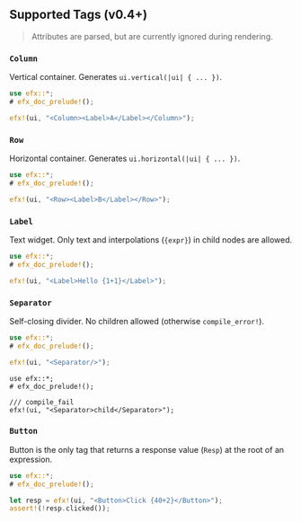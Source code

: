 ## Supported Tags (v0.4+)

> Attributes are parsed, but are currently ignored during rendering.

### `Column`
Vertical container. Generates `ui.vertical(|ui| { ... })`.

```rust
use efx::*;
# efx_doc_prelude!();

efx!(ui, "<Column><Label>A</Label></Column>");
```

### `Row`
Horizontal container. Generates `ui.horizontal(|ui| { ... })`.

```rust
use efx::*;
# efx_doc_prelude!();

efx!(ui, "<Row><Label>B</Label></Row>");
```

### `Label`
Text widget. Only text and interpolations (`{expr}`) in child nodes are allowed.

```rust
use efx::*;
# efx_doc_prelude!();

efx!(ui, "<Label>Hello {1+1}</Label>");
```

### `Separator`
Self-closing divider. No children allowed (otherwise `compile_error!`).

```rust
use efx::*;
# efx_doc_prelude!();

efx!(ui, "<Separator/>");
```

```rust,compile_fail
use efx::*;
# efx_doc_prelude!();

/// compile_fail
efx!(ui, "<Separator>child</Separator>");
```

### `Button`
Button is the only tag that returns a response value (`Resp`) at the root of an expression.

```rust
use efx::*;
# efx_doc_prelude!();

let resp = efx!(ui, "<Button>Click {40+2}</Button>");
assert!(!resp.clicked());
```
